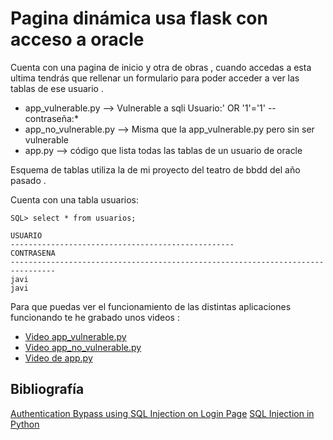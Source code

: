 # Pagina dinámica usa flask con acceso a oracle

Cuenta con una pagina de inicio y otra de obras , cuando accedas a esta ultima tendrás que rellenar un formulario para poder acceder a ver las tablas de ese usuario .

- app_vulnerable.py --> Vulnerable a sqli Usuario:' OR '1'='1' -- contraseña:*
- app_no_vulnerable.py --> Misma que la app_vulnerable.py pero sin ser vulnerable
- app.py --> código que lista todas las tablas de un usuario de oracle 



Esquema de tablas utiliza la de mi proyecto del teatro de bbdd del año pasado . 

Cuenta con una tabla usuarios:

```
SQL> select * from usuarios;

USUARIO
--------------------------------------------------
CONTRASENA
--------------------------------------------------------------------------------
javi
javi
```

Para que puedas ver el funcionamiento de las distintas aplicaciones funcionando te he grabado unos videos :

- [Video app_vulnerable.py](https://youtu.be/Vzu8xDOOiMU)
- [Video app_no_vulnerable.py](https://youtu.be/vK-R2_vB32U)
- [Video de app.py](https://youtu.be/pPKAUXXqDuM )


## Bibliografía
[Authentication Bypass using SQL Injection on Login Page](https://www.geeksforgeeks.org/authentication-bypass-using-sql-injection-on-login-page/)
[SQL Injection in Python](https://knowledge-base.secureflag.com/vulnerabilities/sql_injection/sql_injection_python.html#vulnerable-example)
